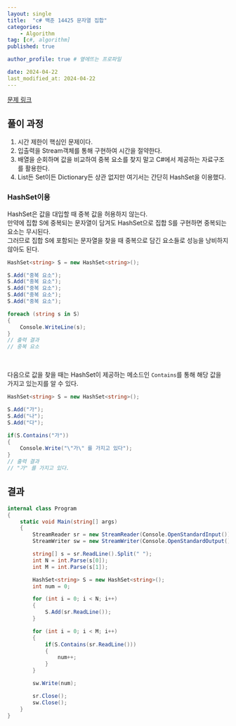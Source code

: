 ```yaml
---
layout: single
title:  "c# 백준 14425 문자열 집합"
categories: 
    - Algorithm
tag: [c#, algorithm]
published: true

author_profile: true # 옆에뜨는 프로파일

date: 2024-04-22
last_modified_at: 2024-04-22
---
```


[문제 링크](https://www.acmicpc.net/problem/14425)

## 풀이 과정

1. 시간 제한이 핵심인 문제이다.
2. 입출력을 Stream객체를 통해 구현하여 시간을 절약한다.
3. 배열을 순회하며 값을 비교하여 중복 요소를 찾지 말고 C#에서 제공하는 자료구조를 활용한다.
4. List든 Set이든 Dictionary든 상관 없지만 여기서는 간단히 HashSet을 이용했다.

### HashSet이용
HashSet은 값을 대입할 때 중복 값을 허용하지 않는다. <br>
만약에 집합 S에 중복되는 문자열이 담겨도 HashSet으로 집합 S를 구현하면 중복되는 요소는 무시된다.<br>
그러므로 집합 S에 포함되는 문자열을 찾을 때 중복으로 담긴 요소들로 성능을 낭비하지 않아도 된다.

```cs
HashSet<string> S = new HashSet<string>();

S.Add("중복 요소");
S.Add("중복 요소");
S.Add("중복 요소");
S.Add("중복 요소");
S.Add("중복 요소");

foreach (string s in S)
{
    Console.WriteLine(s);   
}
// 출력 결과
// 중복 요소
```
<br>

다음으로 값을 찾을 때는 HashSet이 제공하는 메소드인 `Contains`를 통해 해당 값을 가지고 있는지를 알 수 있다. 

```cs
HashSet<string> S = new HashSet<string>();

S.Add("가");
S.Add("나");
S.Add("다");

if(S.Contains("가"))
{
    Console.Write("\"가\" 를 가지고 있다");
}
// 출력 결과
// "가" 를 가지고 있다.
```


## 결과
```c#
internal class Program
{
    static void Main(string[] args)
    {
        StreamReader sr = new StreamReader(Console.OpenStandardInput());
        StreamWriter sw = new StreamWriter(Console.OpenStandardOutput());

        string[] s = sr.ReadLine().Split(" ");
        int N = int.Parse(s[0]);
        int M = int.Parse(s[1]);

        HashSet<string> S = new HashSet<string>();
        int num = 0;

        for (int i = 0; i < N; i++)
        {
            S.Add(sr.ReadLine());
        }

        for (int i = 0; i < M; i++)
        {
            if(S.Contains(sr.ReadLine()))
            {
                num++;
            }
        }

        sw.Write(num);

        sr.Close();
        sw.Close();
    }
}
```